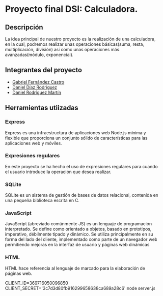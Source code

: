 # Proyecto final DSI: Calculadora.
## Descripción
La idea principal de nuestro proyecto es la realización de una calculadora, en la cual, podremos realizar unas operaciones básicas(suma, resta, multiplicación, división) así como unas operaciones más avanzadas(módulo, exponencial).


## Integrantes del proyecto
* [Gabriel Fernández Castro](https://github.com/alu0100885453)
* [Daniel Díaz Rodríguez](https://github.com/alu0100882186)
* [Daniel Rodríguez Martín](https://github.com/alu0100886764)

## Herramientas utiizadas
### Express
Express es una infraestructura de aplicaciones web Node.js mínima y flexible que proporciona un conjunto sólido de características para las aplicaciones web y móviles.

### Expresiones regulares
En este proyecto se ha hecho el uso de expresiones regulares para cuando el usuario introduce la operación que desea realizar.

### SQLite
SQLite es un sistema de gestión de bases de datos relacional, contenida en una pequeña biblioteca escrita en C.

### JavaScript
JavaScript (abreviado comúnmente JS) es un lenguaje de programación interpretado. Se define como orientado a objetos, basado en prototipos, imperativo, débilmente tipado y dinámico. Se utiliza principalmente en su forma del lado del cliente, implementado como parte de un navegador web permitiendo mejoras en la interfaz de usuario y páginas web dinámicas

### HTML
HTML hace referencia al lenguaje de marcado para la elaboración de páginas web. 

CLIENT_ID=369716050096850 CLIENT_SECRET='3c7d3d80fb916299658638ca689a28c6' node server.js